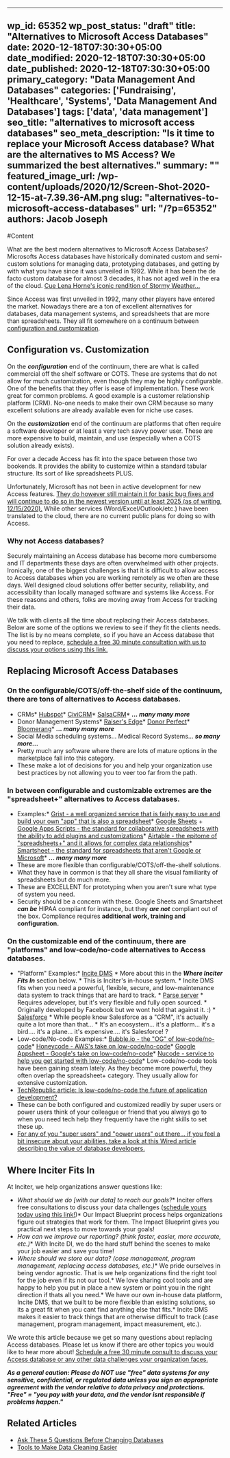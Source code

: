 
---
wp_id: 65352
wp_post_status: "draft" 
title: "Alternatives to Microsoft Access Databases"
date: 2020-12-18T07:30:30+05:00
date_modified: 2020-12-18T07:30:30+05:00
date_published: 2020-12-18T07:30:30+05:00
primary_category: "Data Management And Databases"
categories: ['Fundraising', 'Healthcare', 'Systems', 'Data Management And Databases'] 
tags: ['data', 'data management']
seo_title: "alternatives to microsoft access databases"
seo_meta_description: "Is it time to replace your Microsoft Access database? What are the alternatives to MS Access? We summarized the best alternatives."
summary: "" 
featured_image_url: /wp-content/uploads/2020/12/Screen-Shot-2020-12-15-at-7.39.36-AM.png
slug: "alternatives-to-microsoft-access-databases"
url: "/?p=65352"
authors: Jacob Joseph
---

#Content



What are the best modern alternatives to Microsoft Access Databases? Microsofts Access databases have historically dominated custom and semi-custom solutions for managing data, prototyping databases, and getting by with what you have since it was unveiled in 1992. While it has been the de facto custom database for almost 3 decades, it has not aged well in the era of the cloud. [Cue Lena Horne's iconic rendition of Stormy Weather...](https://www.youtube.com/watch?v=JojZ9q0G1vs)

Since Access was first unveiled in 1992, many other players have entered the market. Nowadays there are a ton of excellent alternatives for databases, data management systems, and spreadsheets that are more than spreadsheets. They all fit somewhere on a continuum between [configuration and customization](https://www.sageintacct.com/blog/switching-cloud-configuration-vs-customization).

## Configuration vs. Customization

On the _**configuration**_ end of the continuum, there are what is called commercial off the shelf software or COTS. These are systems that do not allow for much customization, even though they may be highly configurable. One of the benefits that they offer is ease of implementation. These work great for common problems. A good example is a customer relationship platform (CRM). No-one needs to make their own CRM because so many excellent solutions are already available even for niche use cases.

On the _**customization**_ end of the continuum are platforms that often require a software developer or at least a very tech savvy power user. These are more expensive to build, maintain, and use (especially when a COTS solution already exists).

For over a decade Access has fit into the space between those two bookends. It provides the ability to customize within a standard tabular structure. Its sort of like spreadsheets PLUS.

Unfortunately, Microsoft has not been in active development for new Access features. [They do however still maintain it for basic bug fixes and will continue to do so in the newest version until at least 2025 (as of writing, 12/15/2020).](https://support.microsoft.com/en-us/lifecycle/search/915) While other services (Word/Excel/Outlook/etc.) have been translated to the cloud, there are no current public plans for doing so with Access.

### Why not Access databases?

Securely maintaining an Access database has become more cumbersome and IT departments these days are often overwhelmed with other projects. Ironically, one of the biggest challenges is that it is difficult to allow access to Access databases when you are working remotely as we often are these days. Well designed cloud solutions offer better security, reliability, and accessibility than locally managed software and systems like Access. For these reasons and others, folks are moving away from Access for tracking their data.

We talk with clients all the time about replacing their Access databases. Below are some of the options we review to see if they fit the clients needs. The list is by no means complete, so if you have an Access database that you need to replace, [schedule a free 30 minute consultation with us to discuss your options using this link.](https://meetings.hubspot.com/taj10)

## Replacing Microsoft Access Databases

### On the configurable/COTS/off-the-shelf side of the continuum, there are tons of alternatives to Access databases.

*   CRMs*   [Hubspot](https://www.hubspot.com/pricing/marketing)*   [CiviCRM](https://civicrm.org/)*   [SalsaCRM](https://www.salsalabs.com/)*   _**... many many more**_
*   Donor Management Systems*   [Raiser's Edge](https://www.blackbaud.com/products/blackbaud-raisers-edge-nxt)*   [Donor Perfect](https://www.donorperfect.com/fundraising-software/pricing-guide/)*   [Bloomerang](https://bloomerang.co/pricing)*   _**... many many more**_
*   Social Media scheduling systems... Medical Record Systems... _**so many more...**_
*   Pretty much any software where there are lots of mature options in the marketplace fall into this category.
*   These make a lot of decisions for you and help your organization use best practices by not allowing you to veer too far from the path.

### In between configurable and customizable extremes are the "spreadsheet+" alternatives to Access databases.

*   Examples:*   [Grist - a well organized service that is fairly easy to use and build your own "app" that is also a spreadsheet](https://www.getgrist.com/pricing)*   [Google Sheets](https://www.google.com/sheets/about/) +[ Google Apps Scripts - the standard for collaborative spreadsheets with the ability to add plugins and customizations](https://developers.google.com/apps-script)*   [Airtable - the epitome of "spreadsheets+" and it allows for complex data relationships](https://airtable.com/pricing)*   [Smartsheet - the standard for spreadsheets that aren't Google or Microsoft](https://www.smartsheet.com/pricing)*   _**... many many more**_
*   These are more flexible than configurable/COTS/off-the-shelf solutions.
*   What they have in common is that they all share the visual familiarity of  spreadsheets but do much more.
*   These are EXCELLENT for prototyping when you aren't sure what type of system you need.
*   Security should be a concern with these. Google Sheets and Smartsheet _**can be**_ HIPAA compliant for instance, but they _**are not**_ compliant out of the box. Compliance requires **additional** **work, training and configuration.**

### On the customizable end of the continuum, there are "platforms" and low-code/no-code alternatives to Access databases.

*   "Platform" Examples:*   [Incite DMS](https://www.inciter.io/)        *   More about this in the _**Where Inciter Fits In**_ section below.    *   This is Inciter's in-house system.    *   Incite DMS fits when you need a powerful, flexible, secure, and low-maintenance data system to track things that are hard to track.            *   [Parse server](https://parseplatform.org/)        *   Requires adeveloper, but it's very flexible and fully open sourced.    *   Originally developed by Facebook but we wont hold that against it. :)            *   [Salesforce](https://www.salesforce.com/editions-pricing/overview/)        *   While people know Salesforce as a "CRM", it's actually quite a lot more than that...    *   It's an ecosystem... it's a platform... it's a bird.... it's a plane... it's expensive.... it's Salesforce! ?            
*   Low-code/No-code Examples:*   [Bubble.io - the "OG" of low-code/no-code](https://bubble.io/pricing)*   [Honeycode - AWS's take on low-code/no-code](https://www.honeycode.aws/pricing)*   [Google Appsheet - Google's take on low-code/no-code](https://www.appsheet.com/)*   [Nucode - service to help you get started with low-code/no-code](https://www.nucode.co/)*   Low-code/no-code tools have been gaining steam lately. As they become more powerful, they often overlap the spreadsheet+ category. They usually allow for extensive customization.
*   [TechRepublic article: Is low-code/no-code the future of application development?](https://www.techrepublic.com/article/is-low-codeno-code-the-future-of-application-development/)
*   These can be both configured and customized readily by super users or power users think of your colleague or friend that you always go to when you need tech help they frequently have the right skills to set these up.
*   [For any of you "super users" and "power users" out there... if you feel a bit insecure about your abilities, take a look at this Wired article describing the value of database developers.](https://www.wired.com/story/databases-coding-real-programming-myth/)

## **Where Inciter Fits In**

At Inciter, we help organizations answer questions like:

*   _What should we do \[with our data\] to reach our goals?_*   Inciter offers free consultations to discuss your data challenges ([schedule yours today using this link!](https://meetings.hubspot.com/taj10))*   Our Impact Blueprint process helps organizations figure out strategies that work for them. The Impact Blueprint gives you practical next steps to move towards your goals!
*   _How can we improve our reporting? (think faster, easier, more accurate, etc.)_*   With Incite DI, we do the hard stuff behind the scenes to make your job easier and save you time!
*   _Where should we store our data? (case management, program management, replacing access databases, etc.)_*   We pride ourselves in being vendor agnostic. That is we help organizations find the right tool for the job even if its not our tool.*   We love sharing cool tools and are happy to help you put in place a new system or point you in the right direction if thats all you need.*   We have our own in-house data platform, Incite DMS, that we built to be more flexible than existing solutions, so its a great fit when you cant find anything else that fits.*   Incite DMS makes it easier to track things that are otherwise difficult to track (case management, program management, impact measurement, etc.).

We wrote this article because we get so many questions about replacing Access databases. Please let us know if there are other topics you would like to hear more about! [Schedule a free 30 minute consult to discuss your Access database or any other data challenges your organization faces.](https://meetings.hubspot.com/taj10)

_**As a general caution: Please do NOT use "free" data systems for any sensitive, confidential, or regulated data unless you sign an appropriate agreement with the vendor relative to data privacy and protections. "Free" = "you pay with your data, and the vendor isnt responsible if problems happen."**_

## Related Articles

*   [Ask These 5 Questions Before Changing Databases](https://www.inciter.io/your-data-ducks-are-wandering-all-over-the-place-get-them-lined-up-to-maximize-your-technology-resources/)
*   [Tools to Make Data Cleaning Easier](https://www.inciter.io/tools-to-make-data-cleaning-easier/)



